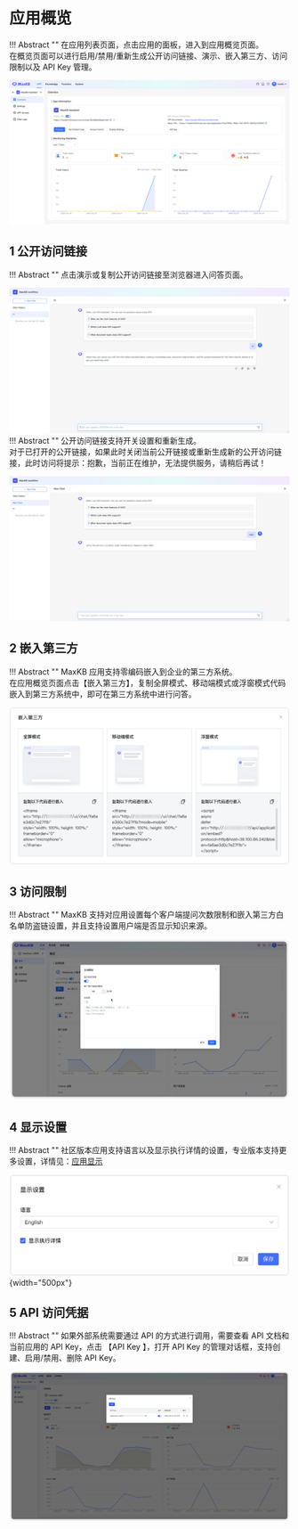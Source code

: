 
# 应用概览

!!! Abstract ""
    在应用列表页面，点击应用的面板，进入到应用概览页面。     
    在概览页面可以进行启用/禁用/重新生成公开访问链接、演示、嵌入第三方、访问限制以及 API Key 管理。

![应用概览](../../img/index/UI.jpg)

## 1 公开访问链接

!!! Abstract ""
    点击演示或复制公开访问链接至浏览器进入问答页面。

![问答](../../img/app/QA.png)
!!! Abstract ""
    公开访问链接支持开关设置和重新生成。  
    对于已打开的公开链接，如果此时关闭当前公开链接或重新生成新的公开访问链接，此时访问将提示：抱歉，当前正在维护，无法提供服务，请稍后再试！

![关闭服务](../../img/app/app-closed.png)

## 2 嵌入第三方

!!! Abstract ""
    MaxKB 应用支持零编码嵌入到企业的第三方系统。     
    在应用概览页面点击【嵌入第三方】，复制全屏模式、移动端模式或浮窗模式代码嵌入到第三方系统中，即可在第三方系统中进行问答。

![嵌入第三方](<../../img/app/embed.png>)

## 3 访问限制

!!! Abstract ""
    MaxKB 支持对应用设置每个客户端提问次数限制和嵌入第三方白名单防盗链设置，并且支持设置用户端是否显示知识来源。

![访问限制](<../../img/app/Access restrictions.png>)

## 4 显示设置

!!! Abstract ""
    社区版本应用支持语言以及显示执行详情的设置，专业版本支持更多设置，详情见：[应用显示](../X-Pack/app_logo_settting.md)

![访问限制](<../../img/app/display_config.png>){width="500px"}


## 5 API 访问凭据

!!! Abstract ""
    如果外部系统需要通过 API 的方式进行调用，需要查看 API 文档和当前应用的 API Key，点击 【API Key 】，打开 API Key 的管理对话框，支持创建、启用/禁用、删除 API Key。

![API key](../../img/app/app_apikey.png)
